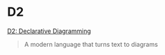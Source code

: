 # D2

[D2: Declarative Diagramming](https://d2lang.com/)

> A modern language that turns text to diagrams
